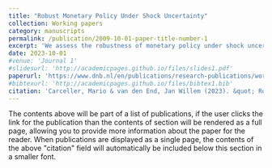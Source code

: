 ```yaml
---
title: "Robust Monetary Policy Under Shock Uncertainty"
collection: Working papers
category: manuscripts
permalink: /publication/2009-10-01-paper-title-number-1
excerpt: 'We assess the robustness of monetary policy under shock uncertainty based on a novel empirical method. Shock uncertainty arises from the inability to observe the output gap in real time, by which the contribution of supply and demand shocks to inflation is unknown. We apply our method in a medium-scale Dynamic Stochastic General Equilibrium (DSGE) model to the recent inflation surge in the US. We find that robust monetary policy aimed at limiting extreme welfare losses under shock uncertainty should neither be too strong nor too mild, given the probability that supply shocks are a dominant driver of economic fluctuations. An overly strong response to inflation in supply driven scenarios is associated with large tail losses due to adverse output dynamics.'
date: 2023-10-01
#venue: 'Journal 1'
#slidesurl: 'http://academicpages.github.io/files/slides1.pdf'
paperurl: 'https://www.dnb.nl/en/publications/research-publications/working-paper-2023/793-robust-monetary-policy-under-shock-uncertainty/'
#bibtexurl: 'http://academicpages.github.io/files/bibtex1.bib'
citation: 'Carceller, Mario & van den End, Jan Willem (2023). &quot; Robust Monetary Policy Under Shock Uncertainty.&quot; <i> De Nederlandsche Bank Working Paper No. 793</i>.'
---
```

The contents above will be part of a list of publications, if the user clicks the link for the publication than the contents of section will be rendered as a full page, allowing you to provide more information about the paper for the reader. When publications are displayed as a single page, the contents of the above "citation" field will automatically be included below this section in a smaller font.
